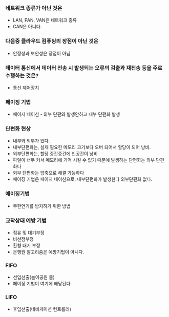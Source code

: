 ### 네트워크 종류가 아닌 것은

* LAN, PAN, VAN은 네트워크 종류
* CAN은 아니다.



### 다음중 클라우드 컴퓨팅의 장점이 아닌 것은

* 안정성과 보안성은 장점이 아님



### 데이터 통신에서 데이터 전송 시 발생되는 오류의 검출과 재전송 등을 주로 수행하는 것은?

* 통신 제어장치



### 페이징 기법

* 페이지 네이션 - 외부 단편와 발생안하고 내부 단편화 발생



### 단편화 현상

* 내부와 외부가 있다.
* 내부단편화는, 실제 필요한 메모리 크기보다 오버 되어서 할당이 되어 낭비.
* 외부단편화는, 할당 중간중간에 빈공간이 낭비
* 파일이 너무 커서 메모리에 기억 시킬 수 없기 때문에 발생하는 단편화는 외부 단편화다
* 외부 단편화는 압축으로 해결 가능하다 
* 페이징 기법은 페이지 네이션으로, 내부단편화가 발생한다 외부단편화 없다.



### 에이징기법

* 무한연기를 방지하기 위한 방법



### 교착상태 예방 기법

* 점유 및 대기부정
* 비선점부정
* 환형 대기 부정
* 은행원 알고리즘은 예방기법이 아니다. 



### FIFO

* 선입선출(놀이공원 줄)
* 페이징 기법이 여기에 해당된다.



### LIFO

* 후입선출(네비게이션 컨트롤러)









































































































































